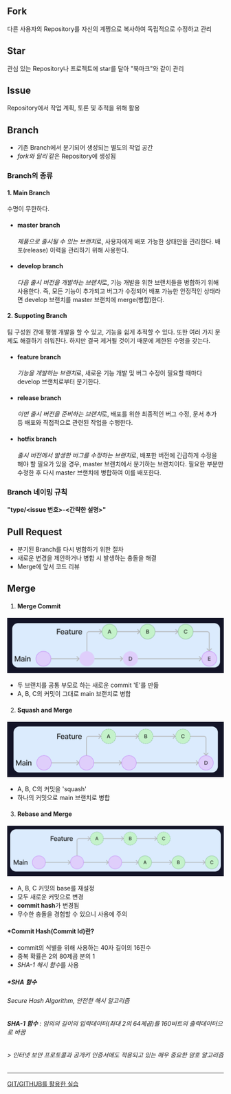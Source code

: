 ## Fork
다른 사용자의 Repository를 자신의 계쩡으로 복사하여 독립적으로 수정하고 관리

## Star
관심 있는 Repository나 프로젝트에 star를 달아 "북마크"와 같이 관리

## Issue
Repository에서 작업 계획, 토론 및 추적을 위해 활용

## Branch
+ 기존 Branch에서 분기되어 생성되는 별도의 작업 공간
+ *fork와 달리* 같은 Repository에 생성됨

### Branch의 종류
#### 1. Main Branch
수명이 무한하다.
+ #### master branch
  *제품으로 출시될 수 있는 브랜치*로,
  사용자에게 배포 가능한 상태만을 관리한다. 배포(release) 이력을 관리하기 위해 사용한다.
+ #### develop branch
  *다음 출시 버전을 개발하는 브랜치*로, 기능 개발을 위한 브랜치들을 병합하기 위해 사용한다. 즉, 모든 기능이 추가되고 버그가 수정되어 배포 가능한 안정적인 상태라면 develop 브랜치를 master 브랜치에 merge(병합)한다.
#### 2. Suppoting Branch
팀 구성원 간에 평행 개발을 할 수 있고, 기능을 쉽게 추적할 수 있다. 또한 여러 가지 문제도 해결하기 쉬워진다. 하지만 결국 제거될 것이기 때문에 제한된 수명을 갖는다.
+ #### feature branch
  *기능을 개발하는 브랜치*로, 새로운 기능 개발 및 버그 수정이 필요할 때마다 develop 브랜치로부터 분기한다.
+ #### release branch
  *이번 출시 버전을 준비하는 브랜치*로, 배포를 위한 최종적인 버그 수정, 문서 추가 등 배포와 직접적으로 관련된 작업을 수행한다.
+ #### hotfix branch
  *출시 버전에서 발생한 버그를 수정하는 브랜치*로, 배포한 버전에 긴급하게 수정을 해야 할 필요가 있을 경우, master 브랜치에서 분기하는 브랜치이다. 필요한 부분만 수정한 후 다시 master 브랜치에 병합하여 이를 배포한다.

### Branch 네이밍 규칙
#### "type/<issue 번호>-<간략한 설명>"

## Pull Request
+ 분기된 Branch를 다시 병합하기 위한 절차
+ 새로운 변경을 제안하거나 병합 시 발생하는 충돌을 해결
+ Merge에 앞서 코드 리뷰

## Merge
1. #### Merge Commit
![Merge Commit](<merge commit.png>)
+ 두 브랜치를 공통 부모로 하는 새로운 commit 'E'를 만듦
+ A, B, C의 커밋이 그대로 main 브랜치로 병합

2. #### Squash and Merge
![Squash and Merge](<squash and merge.png>)
+ A, B, C의 커밋을 'squash'
+ 하나의 커밋으로 main 브랜치로 병합
  
3. #### Rebase and Merge
![Rebase and Merge](<rebase and merge.png>)
+ A, B, C 커밋의 base를 재설정
+ 모두 새로운 커밋으로 변경
+ **commit hash**가 변경됨
+ 무수한 충돌을 경험할 수 있으니 사용에 주의

#### *Commit Hash(Commit Id)란?
+ commit의 식별을 위해 사용하는 40자 길이의 16진수
+ 중복 확률은 2의 80제곱 분의 1
+ *SHA-1 해시 함수*를 사용
  
##### *SHA 함수
###### Secure Hash Algorithm, 안전한 해시 알고리즘
###### **SHA-1 함수** : 임의의 길이의 입력데이터(최대 2의 64제곱)를 160비트의 출력데이터으로 바꿈
###### > 인터넷 보안 프로토콜과 공개키 인증서에도 적용되고 있는 매우 중요한 암호 알고리즘

___
[GIT/GITHUB를 활용한 실습](https://github.com/pm0512/2024-1-Beginner-Study/pull/2)
